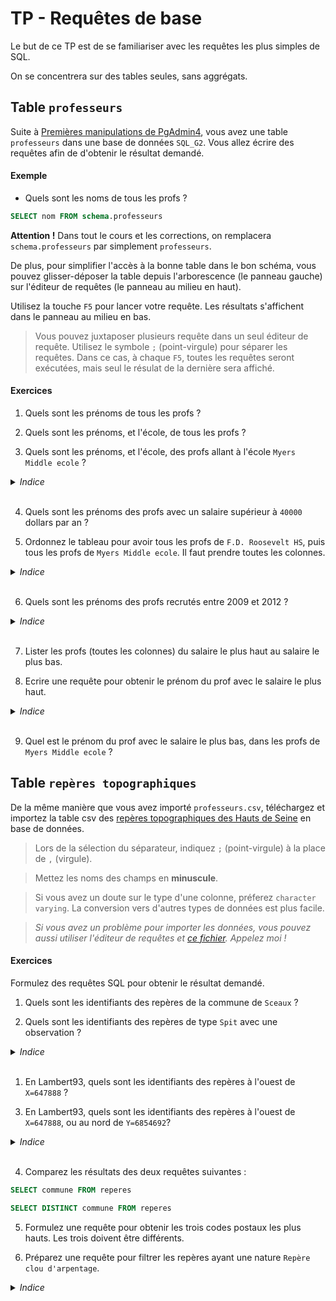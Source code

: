 # TP - Requêtes de base

Le but de ce TP est de se familiariser avec les requêtes les plus simples de SQL.

On se concentrera sur des tables seules, sans aggrégats.

## Table `professeurs`

Suite à [Premières manipulations de PgAdmin4](./Mise_en_place.md), vous avez une table `professeurs` dans une base de données `SQL_G2`.
Vous allez écrire des requêtes afin de d'obtenir le résultat demandé.

#### Exemple

 - Quels sont les noms de tous les profs ?

```sql
SELECT nom FROM schema.professeurs
```

**Attention !** Dans tout le cours et les corrections, on remplacera `schema.professeurs` par simplement `professeurs`.

De plus, pour simplifier l'accès à la bonne table dans le bon schéma, vous pouvez glisser-déposer la table depuis l'arborescence (le panneau gauche) sur l'éditeur de requêtes (le panneau au milieu en haut).

Utilisez la touche `F5` pour lancer votre requête. Les résultats s'affichent dans le panneau au milieu en bas.

> Vous pouvez juxtaposer plusieurs requête dans un seul éditeur de requête. Utilisez le symbole `;` (point-virgule) pour séparer les requêtes. Dans ce cas, à chaque `F5`, toutes les requêtes seront exécutées, mais seul le résulat de la dernière sera affiché.

#### Exercices

1) Quels sont les prénoms de tous les profs ?

<!-- ```sql
SELECT prenom FROM professeurs
``` -->

2) Quels sont les prénoms, et l'école, de tous les profs ?

<!-- ```sql
SELECT prenom, ecole FROM professeurs
``` -->

3) Quels sont les prénoms, et l'école, des profs allant à l'école `Myers Middle ecole` ?

<details>
    <summary> <i> Indice </i> </summary>
    WHERE
</details><br>

<!-- ```sql
SELECT prenom, ecole FROM professeurs
WHERE ecole = 'Myers Middle ecole'
``` -->

4) Quels sont les prénoms des profs avec un salaire supérieur à `40000` dollars par an ?

<!-- ```sql
SELECT prenom FROM professeurs
WHERE salaire > 40000
``` -->

5) Ordonnez le tableau pour avoir tous les profs de `F.D. Roosevelt HS`, puis tous les profs de `Myers Middle ecole`. Il faut prendre toutes les colonnes.

<details>
    <summary> <i> Indice </i> </summary>
    ORDER BY
</details><br>

<!-- ```sql
SELECT * FROM professeurs
ORDER BY ecole ASC
``` -->

6) Quels sont les prénoms des profs recrutés entre 2009 et 2012 ?

<details>
    <summary> <i> Indice </i> </summary>
    WHERE ... AND
</details><br>

<!-- ```sql
SELECT prenom FROM professeurs
WHERE date_embauche > '2009-01-01'
AND date_embauche < '2012-01-01'
``` -->

7) Lister les profs (toutes les colonnes) du salaire le plus haut au salaire le plus bas.

<!-- ```sql
SELECT * FROM professeurs
ORDER BY salaire DESC
``` -->

8) Ecrire une requête pour obtenir le prénom du prof avec le salaire le plus haut.

<details>
    <summary> <i> Indice </i> </summary>
    LIMIT 1
</details><br>

<!-- ```sql
SELECT prenom FROM professeurs
ORDER BY salaire DESC
LIMIT 1
``` -->

9) Quel est le prénom du prof avec le salaire le plus bas, dans les profs de `Myers Middle ecole` ?

<!-- ```sql
SELECT prenom FROM professeurs
WHERE ecole = 'Myers Middle ecole'
ORDER BY salaire ASC
LIMIT 1
``` -->

## Table `repères topographiques`

De la même manière que vous avez importé `professeurs.csv`, téléchargez et importez la table csv des [repères topographiques des Hauts de Seine](https://opendata.hauts-de-seine.fr/explore/dataset/reperes-topographiques/export/?disjunctive.nature&disjunctive.commune&sort=commune) en base de données.

> Lors de la sélection du séparateur, indiquez `;` (point-virgule) à la place de `,` (virgule).

> Mettez les noms des champs en **minuscule**.

> Si vous avez un doute sur le type d'une colonne, préferez `character varying`. La conversion vers d'autres types de données est plus facile.

> *Si vous avez un problème pour importer les données, vous pouvez aussi utiliser l'éditeur de requêtes et [ce fichier](./data/reperes_topo.sql). Appelez moi !*

#### Exercices

Formulez des requêtes SQL pour obtenir le résultat demandé.

1) Quels sont les identifiants des repères de la commune de `Sceaux` ?

<!-- ```sql
SELECT identifiant FROM reperes
WHERE commune="SCEAUX"
``` -->

2) Quels sont les identifiants des repères de type `Spit` avec une observation ?
<details>
    <summary> <i> Indice </i> </summary>
    <a href="https://www.w3schools.com/sql/sql_null_values.asp">Détecter la présence d'information sur une colonne</a>
</details><br>

<!-- ```sql
SELECT identifiant FROM reperes
WHERE nature="Spit"
AND observation IS NOT NULL
``` -->

1) En Lambert93, quels sont les identifiants des repères à l'ouest de `X=647888` ?

<!-- ```sql
SELECT identifiant FROM reperes
WHERE x_l93 < 647888
``` -->

3) En Lambert93, quels sont les identifiants des repères à l'ouest de `X=647888`, ou au nord de `Y=6854692`?

<details>
    <summary> <i> Indice </i> </summary>
    WHERE ... OR
</details><br>

<!-- ```sql
SELECT identifiant FROM reperes
WHERE x_l93 < 647888
OR y_l93 > 6854692
``` -->

4) Comparez les résultats des deux requêtes suivantes :

```sql
SELECT commune FROM reperes
```
```sql
SELECT DISTINCT commune FROM reperes
```

5) Formulez une requête pour obtenir les trois codes postaux les plus hauts. Les trois doivent être différents.

<!-- ```sql
SELECT DISTINCT codepostal FROM reperes
ORDER BY codepostal DESC
``` -->

6) Préparez une requête pour filtrer les repères ayant une nature `Repère clou d'arpentage`.

<details>
    <summary> <i> Indice </i> </summary>
    <a href="https://stackoverflow.com/questions/1586560/how-do-i-escape-a-single-quote-in-sql-server">Echapper un apostrophe</a>
</details><br>

<!-- ```sql
SELECT identifiant FROM reperes
WHERE nature='Repère clou d''arpentage'
``` -->